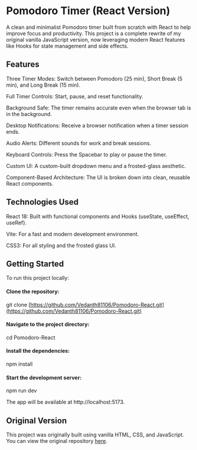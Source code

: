 # Pomodoro Timer (React Version)
A clean and minimalist Pomodoro timer built from scratch with React to help improve focus and productivity. This project is a complete rewrite of my original vanilla JavaScript version, now leveraging modern React features like Hooks for state management and side effects.

## Features
Three Timer Modes: Switch between Pomodoro (25 min), Short Break (5 min), and Long Break (15 min).

Full Timer Controls: Start, pause, and reset functionality.

Background Safe: The timer remains accurate even when the browser tab is in the background.

Desktop Notifications: Receive a browser notification when a timer session ends.

Audio Alerts: Different sounds for work and break sessions.

Keyboard Controls: Press the Spacebar to play or pause the timer.

Custom UI: A custom-built dropdown menu and a frosted-glass aesthetic.

Component-Based Architecture: The UI is broken down into clean, reusable React components.

## Technologies Used
React 18: Built with functional components and Hooks (useState, useEffect, useRef).

Vite: For a fast and modern development environment.

CSS3: For all styling and the frosted glass UI.

## Getting Started
To run this project locally:

#### Clone the repository:

git clone [https://github.com/Vedanth81106/Pomodoro-React.git](https://github.com/Vedanth81106/Pomodoro-React.git)

#### Navigate to the project directory:

cd Pomodoro-React

#### Install the dependencies:

npm install

#### Start the development server:

npm run dev

The app will be available at http://localhost:5173.

## Original Version
This project was originally built using vanilla HTML, CSS, and JavaScript. You can view the original repository [here](https://github.com/Vedanth81106/Pomodoro).
